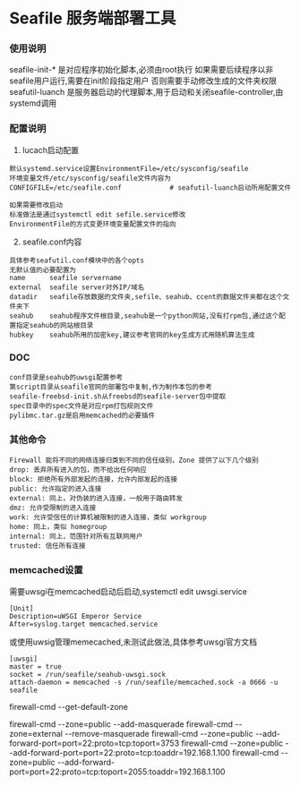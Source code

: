 # Seafile 服务端部署工具

### 使用说明
seafile-init-* 是对应程序初始化脚本,必须由root执行
如果需要后续程序以非seafile用户运行,需要在init阶段指定用户
否则需要手动修改生成的文件夹权限
seafutil-luanch 是服务器启动的代理脚本,用于启动和关闭seafile-controller,由systemd调用


### 配置说明
1. lucach启动配置
```text
默认systemd.service设置EnvironmentFile=/etc/sysconfig/seafile
环境变量文件/etc/sysconfig/seafile文件内容为
CONFIGFILE=/etc/seafile.conf            # seafutil-luanch启动所用配置文件

如果需要修改启动
标准做法是通过systemctl edit sefile.service修改
EnvironmentFile的方式变更环境变量配置文件的指向
```

2. seafile.conf内容
```text
具体参考seafutil.conf模块中的各个opts
无默认值的必要配置为
name      seafile servername
external  seafile server对外IP/域名
datadir   seafile存放数据的文件夹,sefile、seahub、ccent的数据文件夹都在这个文件夹下
seahub    seahub程序文件根目录,seahub是一个python网站,没有打rpm包,通过这个配置指定seahub的网站根目录
hubkey    seahub所用的加密key,建议参考官网的key生成方式用随机算法生成
```


### DOC
```text
conf目录是seahub的uwsgi配置参考
第script目录从seafile官网的部署包中复制,作为制作本包的参考
seafile-freebsd-init.sh从freebsd的seafile-server包中提取
spec目录中的spec文件是对应rpm打包规则文件
pylibmc.tar.gz是启用memcached的必要插件
```


### 其他命令

```text
Firewall 能将不同的网络连接归类到不同的信任级别，Zone 提供了以下几个级别
drop: 丢弃所有进入的包，而不给出任何响应
block: 拒绝所有外部发起的连接，允许内部发起的连接
public: 允许指定的进入连接
external: 同上，对伪装的进入连接，一般用于路由转发
dmz: 允许受限制的进入连接
work: 允许受信任的计算机被限制的进入连接，类似 workgroup
home: 同上，类似 homegroup
internal: 同上，范围针对所有互联网用户
trusted: 信任所有连接

```

### memcached设置
需要uwsgi在memcached启动后启动,systemctl edit uwsgi.service
```text
[Unit]
Description=uWSGI Emperor Service
After=syslog.target memcached.service
```
或使用uwsig管理memecached,未测试此做法,具体参考uwsgi官方文档
```test
[uwsgi]
master = true
socket = /run/seafile/seahub-uwsgi.sock
attach-daemon = memcached -s /run/seafile/memcached.sock -a 0666 -u seafile
```


firewall-cmd --get-default-zone

firewall-cmd --zone=public --add-masquerade
firewall-cmd --zone=external --remove-masquerade
firewall-cmd --zone=public --add-forward-port=port=22:proto=tcp:toport=3753
firewall-cmd --zone=public --add-forward-port=port=22:proto=tcp:toaddr=192.168.1.100
firewall-cmd --zone=public --add-forward-port=port=22:proto=tcp:toport=2055:toaddr=192.168.1.100
